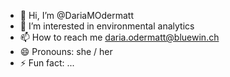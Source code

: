 - 👋 Hi, I’m @DariaMOdermatt
- 👀 I’m interested in environmental analytics
- 📫 How to reach me daria.odermatt@bluewin.ch
- 😄 Pronouns: she / her
- ⚡ Fun fact: ...

<!---
DariaMOdermatt/DariaMOdermatt is a ✨ special ✨ repository because its `README.md` (this file) appears on your GitHub profile.
You can click the Preview link to take a look at your changes.
--->

